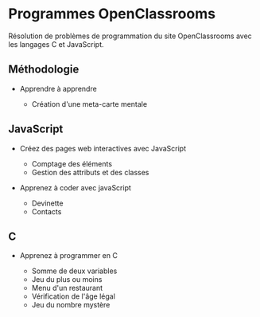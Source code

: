 # Programmes OpenClassrooms

Résolution de problèmes de programmation du site OpenClassrooms avec les langages C et JavaScript.

## Méthodologie

* Apprendre à apprendre

  * Création d'une meta-carte mentale
  
## JavaScript

* Créez des pages web interactives avec JavaScript

  * Comptage des éléments
  * Gestion des attributs et des classes
  
* Apprenez à coder avec javaScript

  * Devinette
  * Contacts
  
## C

* Apprenez à programmer en C

  * Somme de deux variables
  * Jeu du plus ou moins
  * Menu d'un restaurant
  * Vérification de l'âge légal
  * Jeu du nombre mystère
